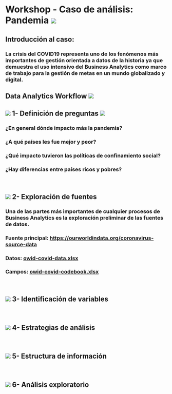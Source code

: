 # Workshop - Caso de análisis: Pandemia   <img src="https://img.icons8.com/dusk/48/000000/coronavirus.png"/>
##  Introducción al caso: 
### La crisis del COVID19 representa uno de los fenómenos más importantes de gestión orientada a datos de la historia ya que demuestra el uso intensivo del Business Analytics como marco de trabajo para la gestión de metas en un mundo globalizado y digital.

## Data Analytics Workflow <img src="https://img.icons8.com/clouds/78/000000/workflow.png"/>
## <img src="https://img.icons8.com/plumpy/15/000000/sphere.png"/> 1- Definición de preguntas <img src="https://img.icons8.com/ios/30/000000/question-mark--v2.png"/>
### ¿En general dónde impacto más la pandemia?
### ¿A qué países les fue mejor y peor?
### ¿Qué impacto tuvieron las políticas de confinamiento social?
### ¿Hay diferencias entre países ricos y pobres?
‎      ‏‏‎
## <img src="https://img.icons8.com/plumpy/15/000000/sphere.png"/> 2- Exploración de fuentes
### Una de las partes más importantes de cualquier  procesos de Business Analytics es la exploración preliminar de las fuentes de datos.
### Fuente principal: https://ourworldindata.org/coronavirus-source-data
### Datos: [owid-covid-data.xlsx](https://github.com/agustinrp/2_Workshop-BI/files/6565460/owid-covid-data.xlsx)
### Campos: [owid-covid-codebook.xlsx](https://github.com/agustinrp/2_Workshop-BI/files/6565459/owid-covid-codebook.xlsx)


‎      ‏‏‎
## <img src="https://img.icons8.com/plumpy/15/000000/sphere.png"/> 3- Identificación de variables


‎      ‏‏‎
## <img src="https://img.icons8.com/plumpy/15/000000/sphere.png"/> 4- Estrategias de análisis


‎      ‏‏‎
## <img src="https://img.icons8.com/plumpy/15/000000/sphere.png"/> 5- Estructura de información


‎      ‏‏‎
## <img src="https://img.icons8.com/plumpy/15/000000/sphere.png"/> 6- Análisis exploratorio

